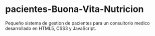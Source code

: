 # pacientes-Buona-Vita-Nutricion

Pequeño sistema de gestion de pacientes para un consultorio medico desarrollado en HTML5, CSS3 y JavaScript.
